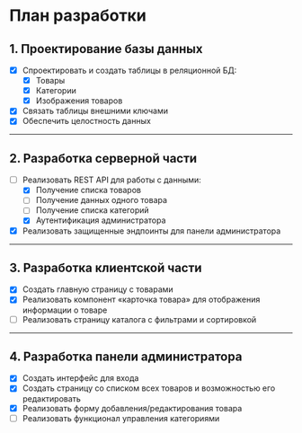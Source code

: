 # План разработки

## 1. Проектирование базы данных
- [x] Спроектировать и создать таблицы в реляционной БД:
  - [x] Товары  
  - [x] Категории  
  - [x] Изображения товаров  
- [x] Связать таблицы внешними ключами  
- [x] Обеспечить целостность данных  

---

## 2. Разработка серверной части
- [ ] Реализовать REST API для работы с данными:
  - [x] Получение списка товаров
  - [ ] Получение данных одного товара
  - [ ] Получение списка категорий
  - [x] Аутентификация администратора
- [x] Реализовать защищенные эндпоинты для панели администратора

---

## 3. Разработка клиентской части
- [x] Создать главную страницу с товарами  
- [x] Реализовать компонент «карточка товара» для отображения информации о товаре  
- [ ] Реализовать страницу каталога с фильтрами и сортировкой  

---

## 4. Разработка панели администратора
- [x] Создать интерфейс для входа  
- [x] Создать страницу со списком всех товаров и возможностью его редактировать  
- [x] Реализовать форму добавления/редактирования товара  
- [ ] Реализовать функционал управления категориями  
